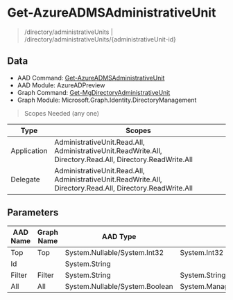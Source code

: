 # Get-AzureADMSAdministrativeUnit

> /directory/administrativeUnits | /directory/administrativeUnits/{administrativeUnit-id}

## Data

+ AAD Command: [Get-AzureADMSAdministrativeUnit](https://docs.microsoft.com/en-us/powershell/module/AzureADPreview/Get-AzureADMSAdministrativeUnit)
+ AAD Module: AzureADPreview
+ Graph Command: [Get-MgDirectoryAdministrativeUnit](https://docs.microsoft.com/en-us/powershell/module/Microsoft.Graph.Identity.DirectoryManagement/Get-MgDirectoryAdministrativeUnit)
+ Graph Module: Microsoft.Graph.Identity.DirectoryManagement

> Scopes Needed (any one)

|Type|Scopes|
|---|---|
|Application|AdministrativeUnit.Read.All, AdministrativeUnit.ReadWrite.All, Directory.Read.All, Directory.ReadWrite.All|
|Delegate|AdministrativeUnit.Read.All, AdministrativeUnit.ReadWrite.All, Directory.Read.All, Directory.ReadWrite.All|

## Parameters

|AAD Name|Graph Name|AAD Type|Graph Type|Infos|
|---|---|---|---|---|
|Top|Top|System.Nullable/System.Int32|System.Int32||
|Id||System.String|||
|Filter|Filter|System.String|System.String||
|All|All|System.Nullable/System.Boolean|System.Management.Automation.SwitchParameter||

